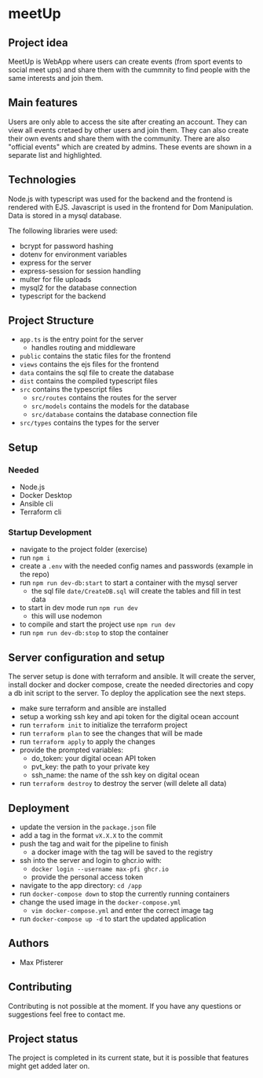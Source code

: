 # meetUp

## Project idea
MeetUp is WebApp where users can create events (from sport events to social meet ups) and share them with the cummnity to find people with the same interests and join them.

## Main features
Users are only able to access the site after creating an account. They can view all events cretaed by other users and join them. They can also create their own events and share them with the community.
There are also "official events" which are created by admins. These events are shown in a separate list and highlighted. 

## Technologies
Node.js with typescript was used for the backend and the frontend is rendered with EJS. Javascript is used in the frontend for Dom Manipulation. Data is stored in a mysql database.

The following libraries were used:
- bcrypt for password hashing
- dotenv for environment variables
- express for the server
- express-session for session handling
- multer for file uploads
- mysql2 for the database connection
- typescript for the backend

## Project Structure
- `app.ts` is the entry point for the server
    - handles routing and middleware
- `public` contains the static files for the frontend
- `views` contains the ejs files for the frontend
- `data` contains the sql file to create the database
- `dist` contains the compiled typescript files
- `src` contains the typescript files
    - `src/routes` contains the routes for the server
    - `src/models` contains the models for the database
    - `src/database` contains the database connection file
- `src/types` contains the types for the server

## Setup
### Needed
- Node.js
- Docker Desktop
- Ansible cli
- Terraform cli

### Startup Development
- navigate to the project folder (exercise)
- run `npm i`
- create a `.env` with the needed config names and passwords (example in the repo)
- run `npm run dev-db:start` to start a container with the mysql server
    - the sql file `date/CreateDB.sql` will create the tables and fill in test data
- to start in dev mode run `npm run dev`
    - this will use nodemon
- to compile and start the project use `npm run dev`
- run `npm run dev-db:stop` to stop the container	

## Server configuration and setup
The server setup is done with terraform and ansible. It will create the server, install docker and docker compose, create the needed directories and copy a db init script to the server. To deploy the application see the next steps.
- make sure terraform and ansible are installed
- setup a working ssh key and api token for the digital ocean account
- run `terraform init` to initialize the terraform project
- run `terraform plan` to see the changes that will be made
- run `terraform apply` to apply the changes
- provide the prompted variables:
    - do_token: your digital ocean API token
    - pvt_key: the path to your private key
    - ssh_name: the name of the ssh key on digital ocean
- run `terraform destroy` to destroy the server (will delete all data)

## Deployment
- update the version in the `package.json` file
- add a tag in the format `vX.X.X` to the commit
- push the tag and wait for the pipeline to finish
    - a docker image with the tag will be saved to the registry
- ssh into the server and login to ghcr.io with:
    - `docker login --username max-pfi ghcr.io`
    - provide the personal access token
- navigate to the app directory: `cd /app`
- run `docker-compose down` to stop the currently running containers
- change the used image in the `docker-compose.yml`
    - `vim docker-compose.yml` and enter the correct image tag
- run `docker-compose up -d` to start the updated application  


## Authors
- Max Pfisterer


## Contributing
Contributing is not possible at the moment. If you have any questions or suggestions feel free to contact me.

## Project status
The project is completed in its current state, but it is possible that features might get added later on.
